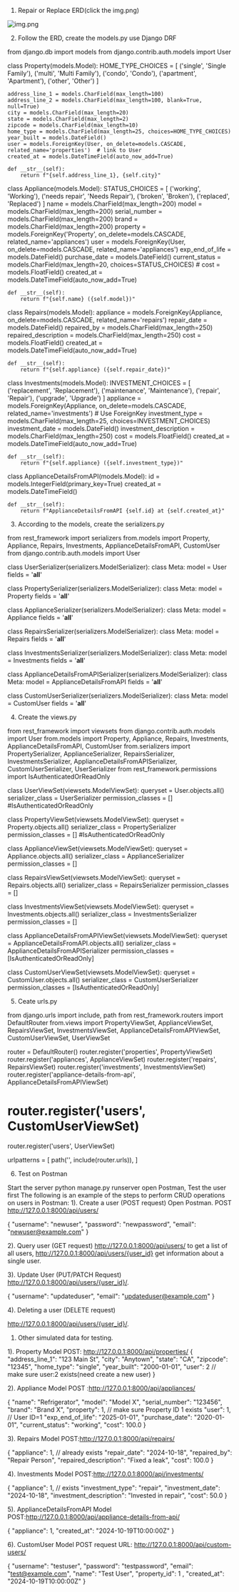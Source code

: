 1. Repair or Replace ERD(click the img.png)

![img.png](img.png)

2. Follow the ERD, create the models.py
use Django DRF

from django.db import models
from django.contrib.auth.models import User 


class Property(models.Model):
    HOME_TYPE_CHOICES = [
        ('single', 'Single Family'),
        ('multi', 'Multi Family'),
        ('condo', 'Condo'),
        ('apartment', 'Apartment'),
        ('other', 'Other')
    ]

    address_line_1 = models.CharField(max_length=100)
    address_line_2 = models.CharField(max_length=100, blank=True, null=True)
    city = models.CharField(max_length=20)
    state = models.CharField(max_length=2)
    zipcode = models.CharField(max_length=10)
    home_type = models.CharField(max_length=25, choices=HOME_TYPE_CHOICES)
    year_built = models.DateField()
    user = models.ForeignKey(User, on_delete=models.CASCADE, related_name='properties')  # link to User
    created_at = models.DateTimeField(auto_now_add=True)

    def __str__(self):
        return f"{self.address_line_1}, {self.city}"

class Appliance(models.Model):
    STATUS_CHOICES = [
        ('working', 'Working'),
        ('needs repair', 'Needs Repair'),
        ('broken', 'Broken'),
        ('replaced', 'Replaced')
    ]
    name = models.CharField(max_length=200)
    model = models.CharField(max_length=200)
    serial_number = models.CharField(max_length=200)
    brand = models.CharField(max_length=200)
    property = models.ForeignKey('Property', on_delete=models.CASCADE, related_name='appliances')
    user = models.ForeignKey(User, on_delete=models.CASCADE, related_name='appliances') 
    exp_end_of_life = models.DateField()
    purchase_date = models.DateField()
    current_status = models.CharField(max_length=20, choices=STATUS_CHOICES) #
    cost = models.FloatField()
    created_at = models.DateTimeField(auto_now_add=True)

    def __str__(self):
        return f"{self.name} ({self.model})"
    
class Repairs(models.Model):
    appliance = models.ForeignKey(Appliance, on_delete=models.CASCADE, related_name='repairs')
    repair_date = models.DateField()
    repaired_by = models.CharField(max_length=250)
    repaired_description = models.CharField(max_length=250)
    cost = models.FloatField()
    created_at = models.DateTimeField(auto_now_add=True)

    def __str__(self):
        return f"{self.appliance} ({self.repair_date})"

class Investments(models.Model):
    INVESTMENT_CHOICES = [
        ('replacement', 'Replacement'),
        ('maintenance', 'Maintenance'),
        ('repair', 'Repair'),
        ('upgrade', 'Upgrade')
    ]
    appliance = models.ForeignKey(Appliance, on_delete=models.CASCADE, related_name='investments')  # Use ForeignKey
    investment_type = models.CharField(max_length=25, choices=INVESTMENT_CHOICES)
    investment_date = models.DateField()
    investment_description = models.CharField(max_length=250)
    cost = models.FloatField()
    created_at = models.DateTimeField(auto_now_add=True)

    def __str__(self):
        return f"{self.appliance} ({self.investment_type})"


class ApplianceDetailsFromAPI(models.Model):
    id = models.IntegerField(primary_key=True)
    created_at = models.DateTimeField()

    def __str__(self):
        return f"ApplianceDetailsFromAPI {self.id} at {self.created_at}"



3. According to the models, create the serializers.py

from rest_framework import serializers
from.models import Property, Appliance, Repairs, Investments, ApplianceDetailsFromAPI, CustomUser
from django.contrib.auth.models import User

class UserSerializer(serializers.ModelSerializer):
    class Meta:
        model = User
        fields = '__all__'

class PropertySerializer(serializers.ModelSerializer):
    class Meta:
        model = Property
        fields = '__all__'

class ApplianceSerializer(serializers.ModelSerializer):
    class Meta:
        model = Appliance
        fields = '__all__'

class RepairsSerializer(serializers.ModelSerializer):
    class Meta:
        model = Repairs
        fields = '__all__'

class InvestmentsSerializer(serializers.ModelSerializer):
    class Meta:
        model = Investments
        fields = '__all__'

class ApplianceDetailsFromAPISerializer(serializers.ModelSerializer):
    class Meta:
        model = ApplianceDetailsFromAPI
        fields = '__all__'

class CustomUserSerializer(serializers.ModelSerializer):
    class Meta:
        model = CustomUser
        fields = '__all__'


4. Create the views.py

from rest_framework import viewsets
from django.contrib.auth.models import User
from.models import Property, Appliance, Repairs, Investments, ApplianceDetailsFromAPI, CustomUser
from.serializers import PropertySerializer, ApplianceSerializer, RepairsSerializer, InvestmentsSerializer, ApplianceDetailsFromAPISerializer, CustomUserSerializer, UserSerializer
from rest_framework.permissions import IsAuthenticatedOrReadOnly

class UserViewSet(viewsets.ModelViewSet):
    queryset = User.objects.all()
    serializer_class = UserSerializer
    permission_classes = [] #IsAuthenticatedOrReadOnly


class PropertyViewSet(viewsets.ModelViewSet):
    queryset = Property.objects.all()
    serializer_class = PropertySerializer
    permission_classes = [] #IsAuthenticatedOrReadOnly

class ApplianceViewSet(viewsets.ModelViewSet):
    queryset = Appliance.objects.all()
    serializer_class = ApplianceSerializer
    permission_classes = []

class RepairsViewSet(viewsets.ModelViewSet):
    queryset = Repairs.objects.all()
    serializer_class = RepairsSerializer
    permission_classes = []

class InvestmentsViewSet(viewsets.ModelViewSet):
    queryset = Investments.objects.all()
    serializer_class = InvestmentsSerializer
    permission_classes = []

class ApplianceDetailsFromAPIViewSet(viewsets.ModelViewSet):
    queryset = ApplianceDetailsFromAPI.objects.all()
    serializer_class = ApplianceDetailsFromAPISerializer
    permission_classes = [IsAuthenticatedOrReadOnly]

class CustomUserViewSet(viewsets.ModelViewSet):
    queryset = CustomUser.objects.all()
    serializer_class = CustomUserSerializer
    permission_classes = [IsAuthenticatedOrReadOnly]

5. Ceate urls.py

from django.urls import include, path
from rest_framework.routers import DefaultRouter
from.views import PropertyViewSet, ApplianceViewSet, RepairsViewSet, InvestmentsViewSet, ApplianceDetailsFromAPIViewSet, CustomUserViewSet, UserViewSet

router = DefaultRouter()
router.register('properties', PropertyViewSet)
router.register('appliances', ApplianceViewSet)
router.register('repairs', RepairsViewSet)
router.register('investments', InvestmentsViewSet)
router.register('appliance-details-from-api', ApplianceDetailsFromAPIViewSet)
# router.register('users', CustomUserViewSet)
router.register('users', UserViewSet)

urlpatterns = [
    path('', include(router.urls)),
]

6. Test on Postman

Start the server
python manage.py runserver
open Postman, 
Test the user first
The following is an example of the steps to perform CRUD operations on users in Postman:
1). Create a user (POST request)
Open Postman.
POST  http://127.0.0.1:8000/api/users/

{
    "username": "newuser",
    "password": "newpassword",
    "email": "newuser@example.com"
}

2). Query user (GET request)
http://127.0.0.1:8000/api/users/
to get a list of all users, 
http://127.0.0.1:8000/api/users/{user_id}
get information about a single user.

3). Update User (PUT/PATCH Request)
http://127.0.0.1:8000/api/users/{user_id}/.

{
    "username": "updateduser",
    "email": "updateduser@example.com"
}

4). Deleting a user (DELETE request)

http://127.0.0.1:8000/api/users/{user_id}/.


1. Other simulated data for testing.

1). Property Model
POST: http://127.0.0.1:8000/api/properties/
{
    "address_line_1": "123 Main St",
    "city": "Anytown",
    "state": "CA",
    "zipcode": "12345",
    "home_type": "single",
    "year_built": "2000-01-01",
    "user": 2 // make sure user:2 exists(need create a new user)
}

2). Appliance Model
POST :http://127.0.0.1:8000/api/appliances/

{
    "name": "Refrigerator",
    "model": "Model X",
    "serial_number": "123456",
    "brand": "Brand X",
    "property": 1, // make sure Property ID 1 exists
    "user": 1, // User ID=1
    "exp_end_of_life": "2025-01-01",
    "purchase_date": "2020-01-01",
    "current_status": "working",
    "cost": 100.0
}

3). Repairs Model
POST:http://127.0.0.1:8000/api/repairs/

{
    "appliance": 1, // already exists
    "repair_date": "2024-10-18",
    "repaired_by": "Repair Person",
    "repaired_description": "Fixed a leak",
    "cost": 100.0
}

4). Investments Model
POST:http://127.0.0.1:8000/api/investments/

{
    "appliance": 1, // exists
    "investment_type": "repair",
    "investment_date": "2024-10-18",
    "investment_description": "Invested in repair",
    "cost": 50.0
}

5). ApplianceDetailsFromAPI Model
POST:http://127.0.0.1:8000/api/appliance-details-from-api/

{
    "appliance": 1, 
    "created_at": "2024-10-19T10:00:00Z"
}


6). CustomUser Model
POST request URL: http://127.0.0.1:8000/api/custom-users/

{
    "username": "testuser",
    "password": "testpassword",
    "email": "test@example.com",
    "name": "Test User",
    "property_id": 1 ,
    "created_at": "2024-10-19T10:00:00Z"
}
